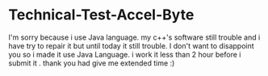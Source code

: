 # Technical-Test-Accel-Byte
I'm sorry because i use Java language. my c++'s software still trouble and i have try to repair it but until today it still trouble. I don't want to disappoint you so i made it use Java Language. i work it less than 2 hour before i submit it . thank you had give me extended time :)

